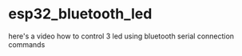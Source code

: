 # esp32_bluetooth_led
here's a video how to control 3 led using bluetooth serial connection commands
